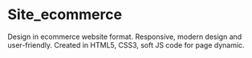 # Site_ecommerce
 Design in ecommerce website format. Responsive, modern design and user-friendly. Created in HTML5, CSS3, soft JS code for page dynamic.
